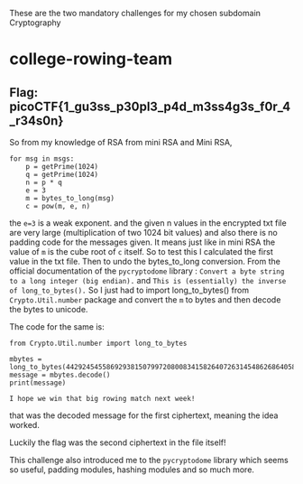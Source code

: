 These are the two mandatory challenges for my chosen subdomain Cryptography

# college-rowing-team

## Flag: picoCTF{1_gu3ss_p30pl3_p4d_m3ss4g3s_f0r_4_r34s0n}

So from my knowledge of RSA from mini RSA and Mini RSA, 

```
for msg in msgs:
    p = getPrime(1024)
    q = getPrime(1024)
    n = p * q
    e = 3
    m = bytes_to_long(msg)
    c = pow(m, e, n)
```

the `e=3` is a weak exponent. and the given n values in the encrypted txt file are very large (multiplication of two 1024 bit values) and also there is no padding code for the messages given. It means just like in mini RSA the value of `m` is the cube root of `c` itself. So to test this I calculated the first value in the txt file. Then to undo the bytes_to_long conversion. From the official documentation of the `pycryptodome` library : `Convert a byte string to a long integer (big endian).` and `This is (essentially) the inverse of long_to_bytes().` So  I just had to import long_to_bytes() from `Crypto.Util.number` package and convert the `m` to bytes and then decode the bytes to unicode. 

The code for the same is:
```
from Crypto.Util.number import long_to_bytes

mbytes = long_to_bytes(4429245455869293815079972080083415826407263145486268640583411444889535104721282447026455386576187267483573457800687229)
message = mbytes.decode()
print(message)
```
```
I hope we win that big rowing match next week!
```
that was the decoded message for the first ciphertext, meaning the idea worked. 

Luckily the flag was the second ciphertext in the file itself! 

This challenge also introduced me to the `pycryptodome` library which seems so useful, padding modules, hashing modules and so much more. 
